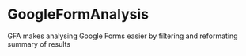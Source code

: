 GoogleFormAnalysis
==================

GFA makes analysing Google Forms easier by filtering and reformating summary of results
